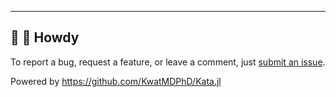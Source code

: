 ---

## :wave: :cowboy_hat_face: Howdy

To report a bug, request a feature, or leave a comment, just [submit an issue](https://github.com/KwatMDPhD/Play.pro/issues/new/choose).

Powered by https://github.com/KwatMDPhD/Kata.jl
